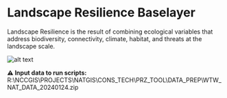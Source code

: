 # Landscape Resilience Baselayer
Landscape Resilience is the result of combining ecological variables that address biodiversity, connectivity, climate, habitat, and threats at the landscape scale.

![alt text](https://github.com/NCC-CNC/landscape-resilience-baselayer/blob/main/www/LandR.png)

**⚠️ Input data to run scripts:** 
R:\NCCGIS\PROJECTS\NATGIS\CONS_TECH\PRZ_TOOL\DATA_PREP\WTW_NAT_DATA_20240124.zip

